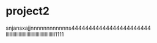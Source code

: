 # project2
snjansxajjnnnnnnnnnnnns44444444444444444444444
llllllllllllllllllllllllllllllllllllll1111